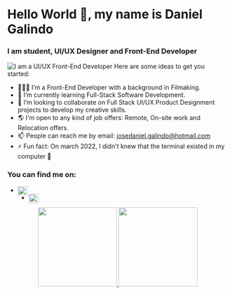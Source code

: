 # Hello World 👋, my name is Daniel Galindo

### I am student, UI/UX Designer and Front-End Developer
![I am a UI/UX Front-End Developer](https://pbs.twimg.com/profile_banners/1134228905576095744/1657913136/1500x500)
Here are some ideas to get you started:

- 👨🏻‍💻 I’m a Front-End Developer with a background in Filmaking.
- 🌱 I’m currently learning Full-Stack Software Development.
- 👯 I’m looking to collaborate on Full Stack UI/UX Product Designment projects to develop my creative skills.
- 🌎 I'm open to any kind of job offers: Remote, On-site work and Relocation offers.
- 📫 People can reach me by email: josedaniel.galindo@hotmail.com
- ⚡ Fun fact: On march 2022, I didn't knew that the terminal existed in my computer 🤣

### You can find me on:
- [<img align="left" alt="daniel-galindo | LinkedIn" width="22px" src="https://cdn-icons-png.flaticon.com/512/174/174857.png" />](https://linkedin.com/in/daniel-galindo)
- [<img align="left" alt="daniel-galindo | Twitter" width="22px" src="https://cdn-icons-png.flaticon.com/512/168/168802.png" />](https://twitter.com/codedanig)

<div align="center">
  <a href="https://github.com/danigalindo10">
  <img height="180em" src="https://github-readme-stats.vercel.app/api?username=danigalindo10&show_icons=true&theme=dracula&include_all_commits=true&count_private=true"/>
  <img height="180em" src="https://github-readme-stats.vercel.app/api/top-langs/?username=danigalindo10&theme=ayu-mirage&layout=compact"/>
</div>
